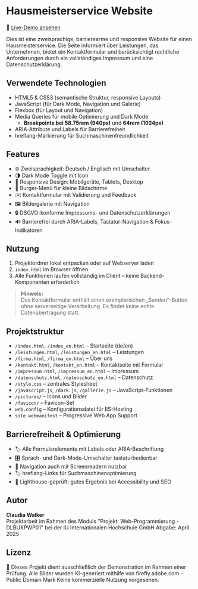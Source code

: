 # Hausmeisterservice Website

📎 [Live-Demo ansehen](https://iu-webprogrammierung.github.io/web-programmierung-Claudy-Web)

Dies ist eine zweisprachige, barrierearme und responsive Website für einen Hausmeisterservice. Die Seite informiert über Leistungen, das Unternehmen, bietet ein Kontaktformular und berücksichtigt rechtliche Anforderungen durch ein vollständiges Impressum und eine Datenschutzerklärung.

## Verwendete Technologien

- HTML5 & CSS3 (semantische Struktur, responsive Layouts)
- JavaScript (für Dark Mode, Navigation und Galerie)
- Flexbox (für Layout und Navigation)
- Media Queries für mobile Optimierung und Dark Mode
	- **Breakpoints bei 58.75rem (940px)** und **64rem (1024px)**
- ARIA-Attribute und Labels für Barrierefreiheit
- hreflang-Markierung für Suchmaschinenfreundlichkeit

## Features

- 🌐 Zweisprachigkeit: Deutsch / Englisch mit Umschalter
- 🌗 Dark Mode Toggle mit Icon
- 📱 Responsive Design: Mobilgeräte, Tablets, Desktop
- 🍔 Burger-Menü für kleine Bildschirme
- ✉️ Kontaktformular mit Validierung und Feedback
- 🖼️ Bildergalerie mit Navigation
- 🔒 DSGVO-konforme Impressums- und Datenschutzerklärungen
- 🔊 Barrierefrei durch ARIA-Labels, Tastatur-Navigation & Fokus-Indikatoren

## Nutzung

1. Projektordner lokal entpacken oder auf Webserver laden
2. `index.html` im Browser öffnen
3. Alle Funktionen laufen vollständig im Client – keine Backend-Komponenten erforderlich

> **Hinweis:**  
> Das Kontaktformular enthält einen exemplarischen „Senden“-Button ohne serverseitige Verarbeitung. Es findet keine echte Datenübertragung statt.

## Projektstruktur

- `/index.html`, `/index_en.html` – Startseite (de/en)
- `/leistungen.html`, `/leistungen_en.html` – Leistungen
- `/firma.html`, `/firma_en.html` – Über uns
- `/kontakt.html`, `/kontakt_en.html` – Kontaktseite mit Formular
- `/impressum.html`, `/impressum_en.html` – Impressum
- `/datenschutz.html`, `/datenschutz_en.html` – Datenschutz
- `/style.css` – zentrales Stylesheet
- `/javascript.js`, `/dark.js`, `/gallerie.js` – JavaScript-Funktionen
- `/pictures/` – Icons und Bilder
- `/favicon/` – Favicon-Set
- `web.config` – Konfigurationsdatei für IIS-Hosting
- `site.webmanifest` – Progressive Web App Support

## Barrierefreiheit & Optimierung

- 🏷️ Alle Formularelemente mit Labels oder ARIA-Beschriftung
- 🎛️ Sprach- und Dark-Mode-Umschalter tastaturbedienbar
- 🧭 Navigation auch mit Screenreadern nutzbar
- 🏷️ hreflang-Links für Suchmaschinenoptimierung
- 📄 Lighthouse-geprüft: gutes Ergebnis bei Accessibility und SEO

## Autor

**Claudia Walker**  
Projektarbeit im Rahmen des Moduls "Projekt: Web-Programmierung - DLBUXPWP01" bei der IU Internationalen Hochschule GmbH
Abgabe: April 2025

## Lizenz

📄 Dieses Projekt dient ausschließlich der Demonstration im Rahmen einer Prüfung.
Alle Bilder wurden KI-generiert mithilfe von firefly.adobe.com - Public Domain Mark
Keine kommerzielle Nutzung vorgesehen.
